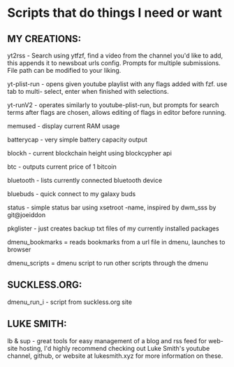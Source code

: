 Scripts that do things I need or want
=====================================



MY CREATIONS:
-------------

yt2rss - Search using ytfzf, find a video from the channel you'd like to add, this appends 
          it to newsboat urls config. Prompts for multiple submissions. File path can be 
          modified to your liking. 

yt-plist-run - opens given youtube playlist with any flags added with fzf. use tab to multi-
                      select, enter when finished with selections.
                      
yt-runV2 - operates similarly to youtube-plist-run, but prompts for search terms after flags
           are chosen, allows editing of flags in editor before running.

memused - display current RAM usage

batterycap - very simple battery capacity output

blockh - current blockchain height using blockcypher api

btc - outputs current price of 1 bitcoin

bluetooth - lists currently connected bluetooth device

bluebuds - quick connect to my galaxy buds

status - simple status bar using xsetroot -name, inspired 
            by dwm_sss by git@joeiddon
            
pkglister - just creates backup txt files of my currently installed packages 

dmenu_bookmarks = reads bookmarks from a url file in dmenu, launches to browser

dmenu_scripts = dmenu script to run other scripts through the dmenu

SUCKLESS.ORG:
-------------

                                                                        
dmenu_run_i - script from suckless.org site


LUKE SMITH:
-----------

lb & sup - great tools for easy management of a blog and rss feed for web-site hosting, I'd
              highly recommend checking out Luke Smith's youtube channel, github, or website
              at lukesmith.xyz for more information on these.

